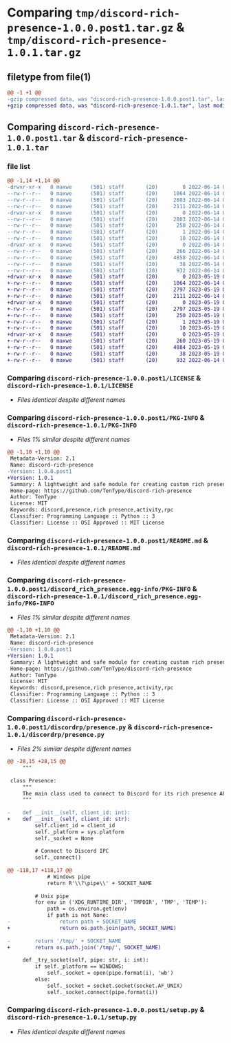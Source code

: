 # Comparing `tmp/discord-rich-presence-1.0.0.post1.tar.gz` & `tmp/discord-rich-presence-1.0.1.tar.gz`

## filetype from file(1)

```diff
@@ -1 +1 @@
-gzip compressed data, was "discord-rich-presence-1.0.0.post1.tar", last modified: Tue Jun 14 06:32:24 2022, max compression
+gzip compressed data, was "discord-rich-presence-1.0.1.tar", last modified: Fri May 19 03:21:48 2023, max compression
```

## Comparing `discord-rich-presence-1.0.0.post1.tar` & `discord-rich-presence-1.0.1.tar`

### file list

```diff
@@ -1,14 +1,14 @@
-drwxr-xr-x   0 maxwe      (501) staff       (20)        0 2022-06-14 06:32:24.451724 discord-rich-presence-1.0.0.post1/
--rw-r--r--   0 maxwe      (501) staff       (20)     1064 2022-06-14 05:49:12.000000 discord-rich-presence-1.0.0.post1/LICENSE
--rw-r--r--   0 maxwe      (501) staff       (20)     2803 2022-06-14 06:32:24.451370 discord-rich-presence-1.0.0.post1/PKG-INFO
--rw-r--r--   0 maxwe      (501) staff       (20)     2111 2022-06-14 05:47:37.000000 discord-rich-presence-1.0.0.post1/README.md
-drwxr-xr-x   0 maxwe      (501) staff       (20)        0 2022-06-14 06:32:24.445717 discord-rich-presence-1.0.0.post1/discord_rich_presence.egg-info/
--rw-r--r--   0 maxwe      (501) staff       (20)     2803 2022-06-14 06:32:23.000000 discord-rich-presence-1.0.0.post1/discord_rich_presence.egg-info/PKG-INFO
--rw-r--r--   0 maxwe      (501) staff       (20)      250 2022-06-14 06:32:24.000000 discord-rich-presence-1.0.0.post1/discord_rich_presence.egg-info/SOURCES.txt
--rw-r--r--   0 maxwe      (501) staff       (20)        1 2022-06-14 06:32:23.000000 discord-rich-presence-1.0.0.post1/discord_rich_presence.egg-info/dependency_links.txt
--rw-r--r--   0 maxwe      (501) staff       (20)       10 2022-06-14 06:32:24.000000 discord-rich-presence-1.0.0.post1/discord_rich_presence.egg-info/top_level.txt
-drwxr-xr-x   0 maxwe      (501) staff       (20)        0 2022-06-14 06:32:24.447025 discord-rich-presence-1.0.0.post1/discordrp/
--rw-r--r--   0 maxwe      (501) staff       (20)      266 2022-06-14 06:27:52.000000 discord-rich-presence-1.0.0.post1/discordrp/__init__.py
--rw-r--r--   0 maxwe      (501) staff       (20)     4858 2022-06-14 05:08:12.000000 discord-rich-presence-1.0.0.post1/discordrp/presence.py
--rw-r--r--   0 maxwe      (501) staff       (20)       38 2022-06-14 06:32:24.451845 discord-rich-presence-1.0.0.post1/setup.cfg
--rw-r--r--   0 maxwe      (501) staff       (20)      932 2022-06-14 06:13:05.000000 discord-rich-presence-1.0.0.post1/setup.py
+drwxr-xr-x   0 maxwe      (501) staff       (20)        0 2023-05-19 03:21:48.344714 discord-rich-presence-1.0.1/
+-rw-r--r--   0 maxwe      (501) staff       (20)     1064 2022-06-14 05:49:12.000000 discord-rich-presence-1.0.1/LICENSE
+-rw-r--r--   0 maxwe      (501) staff       (20)     2797 2023-05-19 03:21:48.344064 discord-rich-presence-1.0.1/PKG-INFO
+-rw-r--r--   0 maxwe      (501) staff       (20)     2111 2022-06-14 05:47:37.000000 discord-rich-presence-1.0.1/README.md
+drwxr-xr-x   0 maxwe      (501) staff       (20)        0 2023-05-19 03:21:48.338109 discord-rich-presence-1.0.1/discord_rich_presence.egg-info/
+-rw-r--r--   0 maxwe      (501) staff       (20)     2797 2023-05-19 03:21:48.000000 discord-rich-presence-1.0.1/discord_rich_presence.egg-info/PKG-INFO
+-rw-r--r--   0 maxwe      (501) staff       (20)      250 2023-05-19 03:21:48.000000 discord-rich-presence-1.0.1/discord_rich_presence.egg-info/SOURCES.txt
+-rw-r--r--   0 maxwe      (501) staff       (20)        1 2023-05-19 03:21:48.000000 discord-rich-presence-1.0.1/discord_rich_presence.egg-info/dependency_links.txt
+-rw-r--r--   0 maxwe      (501) staff       (20)       10 2023-05-19 03:21:48.000000 discord-rich-presence-1.0.1/discord_rich_presence.egg-info/top_level.txt
+drwxr-xr-x   0 maxwe      (501) staff       (20)        0 2023-05-19 03:21:48.341306 discord-rich-presence-1.0.1/discordrp/
+-rw-r--r--   0 maxwe      (501) staff       (20)      260 2023-05-19 03:14:54.000000 discord-rich-presence-1.0.1/discordrp/__init__.py
+-rw-r--r--   0 maxwe      (501) staff       (20)     4884 2023-05-19 03:14:00.000000 discord-rich-presence-1.0.1/discordrp/presence.py
+-rw-r--r--   0 maxwe      (501) staff       (20)       38 2023-05-19 03:21:48.344970 discord-rich-presence-1.0.1/setup.cfg
+-rw-r--r--   0 maxwe      (501) staff       (20)      932 2022-06-14 06:13:05.000000 discord-rich-presence-1.0.1/setup.py
```

### Comparing `discord-rich-presence-1.0.0.post1/LICENSE` & `discord-rich-presence-1.0.1/LICENSE`

 * *Files identical despite different names*

### Comparing `discord-rich-presence-1.0.0.post1/PKG-INFO` & `discord-rich-presence-1.0.1/PKG-INFO`

 * *Files 1% similar despite different names*

```diff
@@ -1,10 +1,10 @@
 Metadata-Version: 2.1
 Name: discord-rich-presence
-Version: 1.0.0.post1
+Version: 1.0.1
 Summary: A lightweight and safe module for creating custom rich presences on Discord.
 Home-page: https://github.com/TenType/discord-rich-presence
 Author: TenType
 License: MIT
 Keywords: discord,presence,rich presence,activity,rpc
 Classifier: Programming Language :: Python :: 3
 Classifier: License :: OSI Approved :: MIT License
```

### Comparing `discord-rich-presence-1.0.0.post1/README.md` & `discord-rich-presence-1.0.1/README.md`

 * *Files identical despite different names*

### Comparing `discord-rich-presence-1.0.0.post1/discord_rich_presence.egg-info/PKG-INFO` & `discord-rich-presence-1.0.1/discord_rich_presence.egg-info/PKG-INFO`

 * *Files 1% similar despite different names*

```diff
@@ -1,10 +1,10 @@
 Metadata-Version: 2.1
 Name: discord-rich-presence
-Version: 1.0.0.post1
+Version: 1.0.1
 Summary: A lightweight and safe module for creating custom rich presences on Discord.
 Home-page: https://github.com/TenType/discord-rich-presence
 Author: TenType
 License: MIT
 Keywords: discord,presence,rich presence,activity,rpc
 Classifier: Programming Language :: Python :: 3
 Classifier: License :: OSI Approved :: MIT License
```

### Comparing `discord-rich-presence-1.0.0.post1/discordrp/presence.py` & `discord-rich-presence-1.0.1/discordrp/presence.py`

 * *Files 2% similar despite different names*

```diff
@@ -28,15 +28,15 @@
     """
 
 class Presence:
     """
     The main class used to connect to Discord for its rich presence API.
     """
 
-    def __init__(self, client_id: int):
+    def __init__(self, client_id: str):
         self.client_id = client_id
         self._platform = sys.platform
         self._socket = None
 
         # Connect to Discord IPC
         self._connect()
 
@@ -118,17 +118,17 @@
             # Windows pipe
             return R'\\?\pipe\\' + SOCKET_NAME
 
         # Unix pipe
         for env in ('XDG_RUNTIME_DIR', 'TMPDIR', 'TMP', 'TEMP'):
             path = os.environ.get(env)
             if path is not None:
-                return path + SOCKET_NAME
+                return os.path.join(path, SOCKET_NAME)
 
-        return '/tmp/' + SOCKET_NAME
+        return os.path.join('/tmp/', SOCKET_NAME)
 
     def _try_socket(self, pipe: str, i: int):
         if self._platform == WINDOWS:
             self._socket = open(pipe.format(i), 'wb')
         else:
             self._socket = socket.socket(socket.AF_UNIX)
             self._socket.connect(pipe.format(i))
```

### Comparing `discord-rich-presence-1.0.0.post1/setup.py` & `discord-rich-presence-1.0.1/setup.py`

 * *Files identical despite different names*


